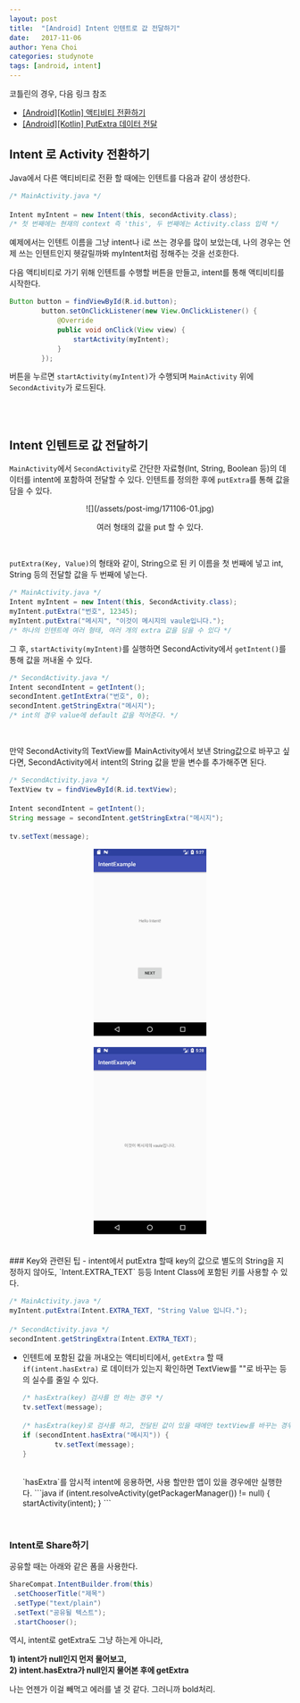 ```yaml
---
layout: post
title:  "[Android] Intent 인텐트로 값 전달하기"
date:   2017-11-06
author: Yena Choi
categories: studynote
tags: [android, intent]
---
```


코틀린의 경우, 다음 링크 참조
- [\[Android\]\[Kotlin\] 액티비티 전환하기](/studynote/2017/11/27/Android-Kotlin-Activity.html)
- [\[Android\]\[Kotlin\] PutExtra 데이터 전달](/studynote/2017/11/28/Android-Kotlin-putExtra.html)


## Intent 로 Activity 전환하기
Java에서 다른 액티비티로 전환 할 때에는 인텐트를 다음과 같이 생성한다.

```Java
/* MainActivity.java */

Intent myIntent = new Intent(this, secondActivity.class);
/* 첫 번째에는 현재의 context 즉 'this', 두 번째에는 Activity.class 입력 */
```

예제에서는 인텐트 이름을 그냥 intent나 i로 쓰는 경우를 많이 보았는데, 나의 경우는 언제 쓰는 인텐트인지 헷갈릴까봐 myIntent처럼 정해주는 것을 선호한다.


다음 액티비티로 가기 위해 인텐트를 수행할 버튼을 만들고, intent를 통해 액티비티를 시작한다.

```Java
Button button = findViewById(R.id.button);
        button.setOnClickListener(new View.OnClickListener() {
            @Override
            public void onClick(View view) {
                startActivity(myIntent);
            }
        });
```

버튼을 누르면 `startActivity(myIntent)`가 수행되며 `MainActivity` 위에 `SecondActivity`가 로드된다.

<br><br>

## Intent 인텐트로 값 전달하기
`MainActivity`에서 `SecondActivity`로 간단한 자료형(Int, String, Boolean 등)의 데이터를 intent에 포함하여 전달할 수 있다. 인텐트를 정의한 후에 `putExtra`를 통해 값을 담을 수 있다.

<center>
![](/assets/post-img/171106-01.jpg)

여러 형태의 값을 put 할 수 있다.
<br>
</center>
<br>

`putExtra(Key, Value)`의 형태와 같이, String으로 된 키 이름을 첫 번째에 넣고 int, String 등의 전달할 값을 두 번째에 넣는다.

```Java
/* MainActivity.java */
Intent myIntent = new Intent(this, SecondActivity.class);
myIntent.putExtra("번호", 12345);
myIntent.putExtra("메시지", "이것이 메시지의 vaule입니다.");
/* 하나의 인텐트에 여러 형태, 여러 개의 extra 값을 담을 수 있다 */
```

그 후, `startActivity(myIntent)`를 실행하면 SecondActivity에서 `getIntent()`를 통해 값을 꺼내올 수 있다.

```Java
/* SecondActivity.java */
Intent secondIntent = getIntent();
secondIntent.getIntExtra("번호", 0);
secondIntent.getStringExtra("메시지");
/* int의 경우 value에 default 값을 적어준다. */
```
<br>

만약 SecondActivity의 TextView를 MainActivity에서 보낸 String값으로 바꾸고 싶다면, SecondActivity에서 intent의 String 값을 받을 변수를 추가해주면 된다.

```Java
/* SecondActivity.java */
TextView tv = findViewById(R.id.textView);

Intent secondIntent = getIntent();
String message = secondIntent.getStringExtra("메시지");

tv.setText(message);
```

<center>
<img src="/assets/post-img/171106-02.jpg" width="40%" height="40%"><br><br>
<img src="/assets/post-img/171106-03.jpg" width="40%" height="40%">
</center>
<br>


<br>
### Key와 관련된 팁
- intent에서 putExtra 할때 key의 값으로 별도의 String을 지정하지 않아도, `Intent.EXTRA_TEXT` 등등 Intent Class에 포함된 키를 사용할 수 있다.

  ```Java
  /* MainActivity.java */
  myIntent.putExtra(Intent.EXTRA_TEXT, "String Value 입니다.");

  /* SecondActivity.java */
  secondIntent.getStringExtra(Intent.EXTRA_TEXT);
  ```

- 인텐트에 포함된 값을 꺼내오는 액티비티에서, `getExtra` 할 때 `if(intent.hasExtra)` 로 데이터가 있는지 확인하면 TextView를 ""로 바꾸는 등의 실수를 줄일 수 있다.

  ```Java
  /* hasExtra(key) 검사를 안 하는 경우 */
  tv.setText(message);

  /* hasExtra(key)로 검사를 하고, 전달된 값이 있을 때에만 textView를 바꾸는 경우 */
  if (secondIntent.hasExtra("메시지")) {
          tv.setText(message);
  }
  ```

  <br>
  `hasExtra`를 암시적 intent에 응용하면, 사용 할만한 앱이 있을 경우에만 실행한다.
  ```java
  if (intent.resolveActivity(getPackagerManager()) != null) {
   startActivity(intent);
  }
  ```

<br>

### Intent로 Share하기
공유할 때는 아래와 같은 폼을 사용한다.
```java
ShareCompat.IntentBuilder.from(this)
 .setChooserTitle("제목")
 .setType("text/plain")
 .setText("공유될 텍스트");
 .startChooser();
```
역시, intent로 getExtra도 그냥 하는게 아니라,   

  **1) intent가 null인지 먼저 물어보고,**   
  **2) intent.hasExtra가 null인지 물어본 후에 getExtra**

나는 언젠가 이걸 빼먹고 에러를 낼 것 같다. 그러니까 bold처리.
